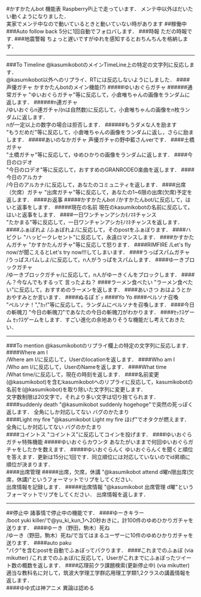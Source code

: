 #かすかたんbot 機能表
RaspberryPi上で走っています．
メンテ中以外はだいたい動くようになりました．  
実家でメンテ中なので動いているときと動いていない時があります
##稼働中
###Auto follow back 
5分に1回自動でフォロバします．
###時報
ただの時報です.
###地震警報
ちょっと遅いですがゆれを感知するとおちんちんを格納します．
***
###To Timeline
@kasumikobotのメインTimeLine上の特定の文字列に反応します．  
@kasumikobot以外へのリプライ、RTには反応しないようにしました．
####声優ガチャ
かすかたんbotのメイン機能(?)
#####ゆいおぐらガチャ
######通常ガチャ
"ゆいおぐらガチャ"等に反応して，小倉唯ちゃんの画像をランダムに返します．
######n連ガチャ  
/ゆいおぐらn連ガチャ/(nは自然数)に反応して，小倉唯ちゃんの画像をn枚ランダムに返します．  
nが一定以上の数字の場合は拒否します．
######もうダメな人を励ます  
"もうだめだ"等に反応して，小倉唯ちゃんの画像をランダムに返し，さらに励まします．
#####あいのなかガチャ
声優ガチャの野中藍さんverです．
####土橋ガチャ  
"土橋ガチャ"等に反応して，ゆめひかりの画像をランダムに返します．
####今日のロデオ  
"今日のロデオ"等に反応して，おすすめのGRANRODEO楽曲を返します．
####今日のアルカナ  
/今日のアルカナ/に反応して，あなたのコミュニティを返します．
####出席（欠席）ガチャ
"出席ガチャ"等に反応して，あなたの1~6限の出席(欠席)予定を返します．
####お返事 
#####かすかたんbot
/かすかたんbot/に反応して，はいと返事をします．
#####現在の名前
現在のkasumikobotの名前に反応して，はいと返事をします．
####一日ワンチャンアシカﾓﾉﾏﾈチャンス  
"たかまる"等に反応して，一日ワンチャンアシカﾓﾉﾏﾈチャンスを返します．
####ふぁぼれよ 
/ふぁぼれよ/に反応して，そのpostをふぁぼります．
####ハピクレ
"ハッピークレセント"に反応して，永遠ロマンスします．
####かすかたんガチャ
"かすかたんガチャ"等に反応して怒ります．
####RIMFIRE 
/Let's fly now/が聞こえるとLet's try now!!!してしまいます．
####うっぱスパムガチャ  
/うっぱスパムしよ/に反応して，n人がうっぱをスパムします．
####ゆーきブロックガチャ  
/ゆーきブロックガチャ/に反応して，n人がゆーきくんをブロックします．
####ん？今なんでもするって
言ったよね？
####ラーメン食べたい 
"ラーメン食べたい"に反応して，おすすめのラーメンを返します．
####あいさつ
おはようとかおやすみとか言います．
####ぬるぽ
ｶﾞｯ
####Yo
Yo
####ペルソナ召喚  
"ペルソナ！","ｶｯ!"等に反応して，ランダムにペルソナを召喚します．
####今日の斬魄刀
"今日の斬魄刀"であなたの今日の斬魄刀がわかります．
####ｾｯｸｽゲーム
ｾｯｸｽゲームをします．すごい進化の余地ありそうな機能だし考えておきたい．
***
###To mention 
@kasumikobotのリプライ欄上の特定の文字列に反応します．
####Where am I  
/Where am I/に反応して，Userのlocationを返します．
####Who am I  
/Who am I/に反応して，UserのNameを返します．
####What time  
/What time/に反応して，現在の時刻を返します．
####名前変更
(@kasumikobot)を含むkasumikobotへのリプライに反応して，kasumikobotの名前を(@kasumikobot)を取り除いた文字列に変更します．  
文字数制限は20文字で，それより多い文字は切り捨てられます．  
####suddenly death 
"@kasumikobot suddenly hogehoge"で突然の死っぽく返します． 全角にしか対応してない バグのかたまり  
####Light my fire
"@kasumikobot Light my fire ほげ"でオタクが燃えます． 全角にしか対応してない バグのかたまり  
####コイントス
"コイントス"に反応してコインを投げます．
####ゆいおぐらガチャ特殊機能
#####ゆいおぐらカウンタ
あなたがいままで何回ゆいおぐらガチャをしたかを数えます．
#####ゆいおぐらんく
ゆいおぐらんくを聞くと順位を答えます．更新は15分に1回です．同立順位には対応していないのでid昇順に順位が決まります．  
####出席管理
#####出席，欠席，休講
"@kasumikobot attend d曜n限出席(欠席，休講)"というフォーマットでリプをしてください．  
出席情報を記録します．
#####出席情報
"@kasumikobot 出席管理 d曜"というフォーマットでリプをしてください． 出席情報を返します．
***
##停止中
諸事情で停止中の機能です．
####ゆーきキラー  
/boot yuki killer/で@yu_ki_kun_1へ20秒おきに，計100件のゆめひかりガチャを送ります．
####ゆーき（野田，駒木）死ね  
/ゆーき（野田，駒木）死ね/で当てはまるユーザーに10件のゆめひかりガチャを送ります．
####auto paku  
"パク"を含むpostを自動でふぁぼってパクります．
####これまでのふぁぼ  (via mikutter)
/これまでのふぁぼ/に反応して，Userがこれまでにふぁぼったツイート数の概数を返します．
####応理前クラ課題検索(更新停止中)  (via mikutter)
適当な教科名に対して，筑波大学理工学群応用理工学類1,2クラスの講義情報を返します．  
####ゆゆ式は神アニメ
異論は認める
